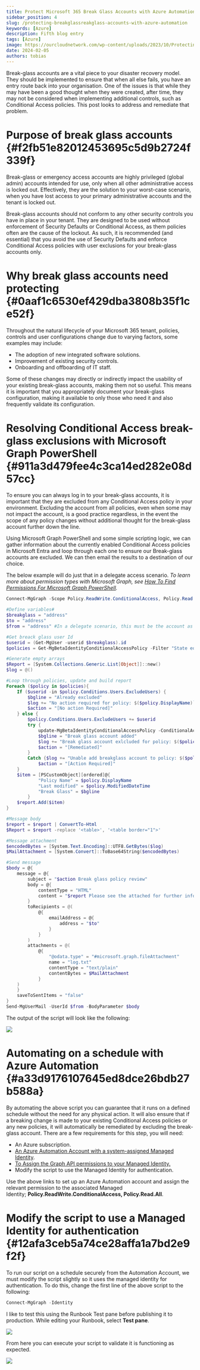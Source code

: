 ```yaml
---
title: Protect Microsoft 365 Break Glass Accounts with Azure Automation
sidebar_position: 4
slug: /protecting-breakglassreakglass-accounts-with-azure-automation
keywords: [Azure]
description: Fifth blog entry
tags: [Azure]
image: https://ourcloudnetwork.com/wp-content/uploads/2023/10/Protecting-breakglassreakglass-accounts-with-Azure-Automation.png
date: 2024-02-05
authors: tobias
---
```




Break-glass accounts are a vital piece to your disaster recovery model. They should be implemented to ensure that when all else fails, you have an entry route back into your organisation. One of the issues is that while they may have been a good thought when they were created, after time, they may not be considered when implementing additional controls, such as Conditional Access policies. This post looks to address and remediate that problem.


# **Purpose of break glass accounts** {#f2fb51e82012453695c5d9b2724f339f}


Break-glass or emergency access accounts are highly privileged (global admin) accounts intended for use, only when all other administrative access is locked out. Effectively, they are the solution to your worst-case scenario, when you have lost access to your primary administrative accounts and the tenant is locked out.


Break-glass accounts should not conform to any other security controls you have in place in your tenant. They are designed to be used without enforcement of Security Defaults or Conditional Access, as them policies often are the cause of the lockout. As such, it is recommended (and essential) that you avoid the use of Security Defaults and enforce Conditional Access policies with user exclusions for your break-glass accounts only.


# **Why break glass accounts need protecting** {#0aaf1c6530ef429dba3808b35f1ce52f}


Throughout the natural lifecycle of your Microsoft 365 tenant, policies, controls and user configurations change due to varying factors, some examples may include:

- The adoption of new integrated software solutions.
- Improvement of existing security controls.
- Onboarding and offboarding of IT staff.

Some of these changes may directly or indirectly impact the usability of your existing break-glass accounts, making them not so useful. This means it is important that you appropriately document your break-glass configuration, making it available to only those who need it and also frequently validate its configuration.


# **Resolving Conditional Access break-glass exclusions with Microsoft Graph PowerShell** {#911a3d479fee4c3ca14ed282e08d57cc}


To ensure you can always log in to your break-glass accounts, it is important that they are excluded from any Conditional Access policy in your environment. Excluding the account from all policies, even when some may not impact the account, is a good practice regardless, in the event the scope of any policy changes without additional thought for the break-glass account further down the line.


Using Microsoft Graph PowerShell and some simple scripting logic, we can gather information about the currently enabled Conditional Access policies in Microsoft Entra and loop through each one to ensure our Break-glass accounts are excluded. We can then email the results to a destination of our choice.


The below example will do just that in a delegate access scenario. _To learn more about permission types with Microsoft Graph, see_ [_How To Find Permissions For Microsoft Graph PowerShell_](https://ourcloudnetwork.com/how-to-find-permissions-for-microsoft-graph-powershell/)_._


```powershell
Connect-MgGraph -Scope Policy.ReadWrite.ConditionalAccess, Policy.Read.All, User.Read.All, Mail.Send

#Define variables#
$breakglass = "address"
$to = "address"
$from = "address" #In a delegate scenario, this must be the account as your current session

#Get breack glass user Id
$userid = (Get-MgUser -userid $breakglass).id
$policies = Get-MgBetaIdentityConditionalAccessPolicy -Filter "State eq 'Enabled'"

#Generate empty arrays
$Report = [System.Collections.Generic.List[Object]]::new()
$log = @()

#Loop through policies, update and build report
Foreach ($policy in $policies){
    If ($userid -in $policy.Conditions.Users.ExcludeUsers) {
        $bgline = "Already excluded"
        $log += "No action required for policy: $($policy.DisplayName)`n"
        $action = "[No action Required]"
    } else {
        $policy.Conditions.Users.ExcludeUsers += $userid
        try {
            update-MgBetaIdentityConditionalAccessPolicy -ConditionalAccessPolicyId $policy.Id -Conditions $policy.Conditions -erroraction stop
            $bgline = "Break glass account added"
            $log += "Break glass account exlcluded for policy: $($policy.DisplayName) `n"
            $action = "[Remediated]"
        }
        Catch {$log += "Unable add breakglass account to policy: $($policy.DisplayName)" + $_ + "`r`n"}
            $action = "[Action Required]"
    }
    $item = [PSCustomObject][ordered]@{
            "Policy Name" = $policy.DisplayName
            "Last modified" = $policy.ModifiedDateTime
            "Break Glass" = $bgline
        }
    $report.Add($item)
}

#Message body
$report = $report | ConvertTo-Html
$Report = $report -replace '<table>', '<table border="1">'

#Message attachment
$encodedBytes = [System.Text.Encoding]::UTF8.GetBytes($log)
$MailAttachment = [System.Convert]::ToBase64String($encodedBytes)

#Send message
$body = @{
	message = @{
		subject = "$action Break glass policy review"
		body = @{
			contentType = "HTML"
			content = "$report Please see the attached for further information"
		}
		toRecipients = @(
			@{
				emailAddress = @{
					address = "$to"
				}
			}
		)
        attachments = @(
			@{
				"@odata.type" = "#microsoft.graph.fileAttachment"
				name = "log.txt"
				contentType = "text/plain"
				contentBytes = $MailAttachment
			}
    )
	}
	saveToSentItems = "false"
}
Send-MgUserMail -UserId $from -BodyParameter $body

```


The output of the script will look like the following:


![](./697086386.png)


# **Automating on a schedule with Azure Automation** {#a33d9176107645ed8dce26bdb27b588a}


By automating the above script you can guarantee that it runs on a defined schedule without the need for any physical action. It will also ensure that if a breaking change is made to your existing Conditional Access policies or any new policies, it will automatically be remediated by excluding the break-glass account. There are a few requirements for this step, you will need:

- An Azure subscription.
- [An Azure Automation Account with a system-assigned Managed Identity](https://ourcloudnetwork.com/how-to-run-microsoft-graph-powershell-scripts-with-azure-automation/).
- [To Assign the Graph API permissions to your Managed Identity.](https://ourcloudnetwork.com/assign-permissions-to-a-managed-identity-with-graph-powershell/)
- Modify the script to use the Managed Identity for authentication.

Use the above links to set up an Azure Automation account and assign the relevant permission to the associated Managed Identity; **Policy.ReadWrite.ConditionalAccess, Policy.Read.All**.


# **Modify the script to use a Managed Identity for authentication** {#12afa3ceb5a74ce28affa1a7bd2e9f2f}


To run our script on a schedule securely from the Automation Account, we must modify the script slightly so it uses the managed identity for authentication. To do this, change the first line of the above script to the following:


```powershell
Connect-MgGraph -Identity
```


I like to test this using the Runbook Test pane before publishing it to production. While editing your Runbook, select **Test pane**.


![](./1809217348.png)


From here you can execute your script to validate it is functioning as expected.


![](./1553035954.png)

